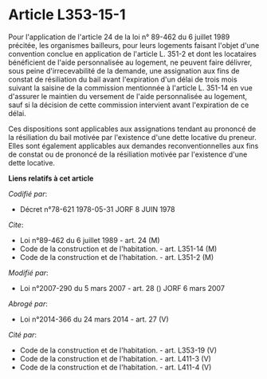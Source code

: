 # Article L353-15-1

Pour l'application de l'article 24 de la loi n° 89-462 du 6 juillet 1989 précitée, les organismes bailleurs, pour leurs
logements faisant l'objet d'une convention conclue en application de l'article L. 351-2 et dont les locataires bénéficient de
l'aide personnalisée au logement, ne peuvent faire délivrer, sous peine d'irrecevabilité de la demande, une assignation aux
fins de constat de résiliation du bail avant l'expiration d'un délai de trois mois suivant la saisine de la commission
mentionnée à l'article L. 351-14 en vue d'assurer le maintien du versement de l'aide personnalisée au logement, sauf si la
décision de cette commission intervient avant l'expiration de ce délai.

Ces dispositions sont applicables aux assignations tendant au prononcé de la résiliation du bail motivée par l'existence
d'une dette locative du preneur. Elles sont également applicables aux demandes reconventionnelles aux fins de constat ou de
prononcé de la résiliation motivée par l'existence d'une dette locative.

**Liens relatifs à cet article**

_Codifié par_:

  - Décret n°78-621 1978-05-31 JORF 8 JUIN 1978

_Cite_:

  - Loi n°89-462 du 6 juillet 1989 - art. 24 (M)
  - Code de la construction et de l'habitation. - art. L351-14 (M)
  - Code de la construction et de l'habitation. - art. L351-2 (M)

_Modifié par_:

  - Loi n°2007-290 du 5 mars 2007 - art. 28 () JORF 6 mars 2007

_Abrogé par_:

  - Loi n°2014-366 du 24 mars 2014 - art. 27 (V)

_Cité par_:

  - Code de la construction et de l'habitation. - art. L353-19 (V)
  - Code de la construction et de l'habitation. - art. L411-3 (V)
  - Code de la construction et de l'habitation. - art. L411-4 (V)
